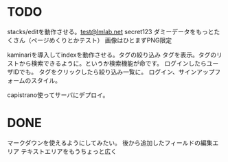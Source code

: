 # TODO

stacks/editを動作させる。test@lmlab.net secret123
  ダミーデータをもっとたくさん（ページめくりとかテスト）
  画像はひとまずPNG限定

kaminariを導入してindexを動作させる。タグの絞り込み
タグを表示。タグのリストから検索できるように。というか検索機能が命です。
ログインしたらユーザIDでも。
タグをクリックしたら絞り込み一覧に。
ログイン、サインアップフォームのスタイル。

capistrano使ってサーバにデプロイ。

# DONE
マークダウンを使えるようにしてみたい。
後から追加したフィールドの編集エリア
テキストエリアをもうちょっと広く
